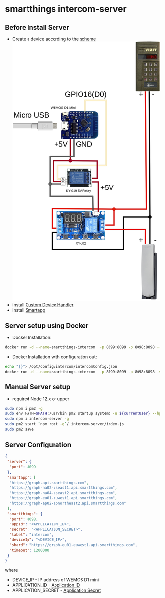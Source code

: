 # smartthings intercom-server

## Before Install Server
- Create a device according to the [scheme](https://github.com/vzakharchenko/smart-intercom)
![](https://github.com/vzakharchenko/smart-intercom/raw/master/docs/intercom.drawio.png)
- install [Custom Device Handler](https://github.com/vzakharchenko/smart-intercom/tree/master/smartthings-intercom#custom-device-handler-installation)
- install [Smartapp](https://github.com/vzakharchenko/smart-intercom/tree/master/smartthings-intercom#smartapp-installation)

## Server setup using Docker
- Docker Installation:
```bash
docker run -d --name=smartthings-intercom  -p 8099:8099 -p 8098:8098 --restart=always vassio/smartthings-intercom:latest
```
- Docker Installation with configuration out:
```bash
echo "{}"> /opt/config/intercom/intercomConfig.json
docker run -d --name=smartthings-intercom  -p 8099:8099 -p 8098:8098 -v /opt/config/intercom/intercomConfig.json:/opt/config/intercom/intercomConfig.json --restart=always vassio/smartthings-intercom:latest
```

## Manual Server setup
 - required Node 12.x or upper
```bash
sudo npm i pm2 -g
sudo env PATH=$PATH:/usr/bin pm2 startup systemd -u ${currentUser} --hp ${HOME}
sudo npm i intercom-server -g
sudo pm2 start `npm root -g`/ intercom-server/index.js
sudo pm2 save
```

## Server Configuration

```json
{
 "server": {
  "port": 8099
 },
 "smartapp": [
  "https://graph.api.smartthings.com",
  "https://graph-na02-useast1.api.smartthings.com",
  "https://graph-na04-useast2.api.smartthings.com",
  "https://graph-eu01-euwest1.api.smartthings.com",
  "https://graph-ap02-apnortheast2.api.smartthings.com"
 ],
 "smartthings": {
  "port": 8098,
  "appId": "<APPLICATION_ID>",
  "secret": "<APPLICATION_SECRET>",
  "label": "intercom",
  "deviceIp": "<DEVICE_IP>",
  "shard": "https://graph-eu01-euwest1.api.smartthings.com",
  "timeout": 1200000
 }
}
```
where
- DEVICE_IP - IP address of WEMOS D1 mini
- APPLICATION_ID - [Application ID](https://github.com/vzakharchenko/smart-intercom/tree/master/smartthings-intercom#how-to-get-application-id-and-secret)
- APPLICATION_SECRET - [Application Secret](https://github.com/vzakharchenko/smart-intercom/tree/master/smartthings-intercom#how-to-get-application-id-and-secret)
